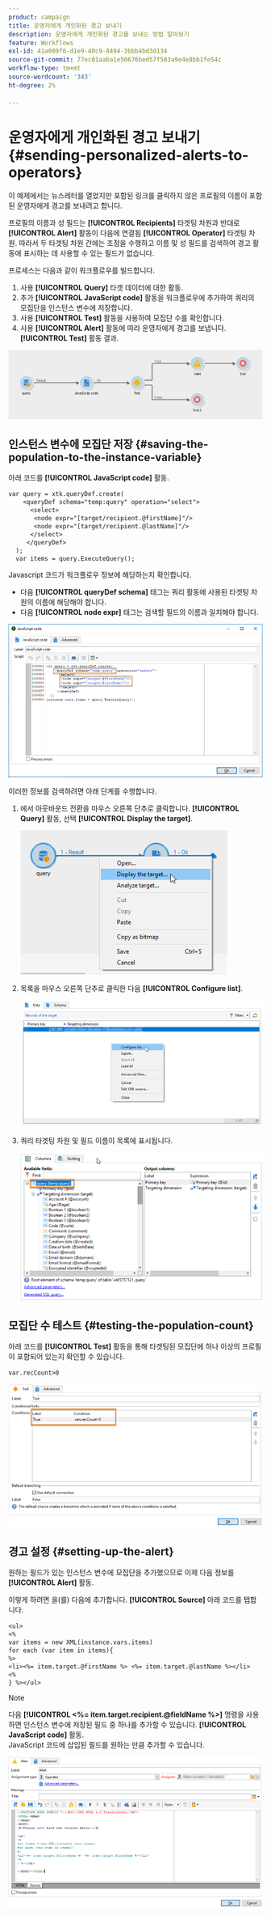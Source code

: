 ```yaml
---
product: campaign
title: 운영자에게 개인화된 경고 보내기
description: 운영자에게 개인화된 경고를 보내는 방법 알아보기
feature: Workflows
exl-id: 41a009f6-d1e9-40c9-8494-3bbb4bd3d134
source-git-commit: 77ec01aaba1e50676bed57f503a9e4e8bb1fe54c
workflow-type: tm+mt
source-wordcount: '343'
ht-degree: 2%

---
```


# 운영자에게 개인화된 경고 보내기{#sending-personalized-alerts-to-operators}



이 예제에서는 뉴스레터를 열었지만 포함된 링크를 클릭하지 않은 프로필의 이름이 포함된 운영자에게 경고를 보내려고 합니다.

프로필의 이름과 성 필드는 **[!UICONTROL Recipients]** 타겟팅 차원과 반대로 **[!UICONTROL Alert]** 활동이 다음에 연결됨 **[!UICONTROL Operator]** 타겟팅 차원. 따라서 두 타겟팅 차원 간에는 조정을 수행하고 이름 및 성 필드를 검색하여 경고 활동에 표시하는 데 사용할 수 있는 필드가 없습니다.

프로세스는 다음과 같이 워크플로우를 빌드합니다.

1. 사용 **[!UICONTROL Query]** 타겟 데이터에 대한 활동.
1. 추가 **[!UICONTROL JavaScript code]** 활동을 워크플로우에 추가하여 쿼리의 모집단을 인스턴스 변수에 저장합니다.
1. 사용 **[!UICONTROL Test]** 활동을 사용하여 모집단 수를 확인합니다.
1. 사용 **[!UICONTROL Alert]** 활동에 따라 운영자에게 경고를 보냅니다. **[!UICONTROL Test]** 활동 결과.

![](assets/uc_operator_1.png)

## 인스턴스 변수에 모집단 저장 {#saving-the-population-to-the-instance-variable}

아래 코드를 **[!UICONTROL JavaScript code]** 활동.

```
var query = xtk.queryDef.create(  
    <queryDef schema="temp:query" operation="select">  
      <select>  
       <node expr="[target/recipient.@firstName]"/>  
       <node expr="[target/recipient.@lastName]"/>  
      </select>  
     </queryDef>  
  );  
  var items = query.ExecuteQuery();
```

Javascript 코드가 워크플로우 정보에 해당하는지 확인합니다.

* 다음 **[!UICONTROL queryDef schema]** 태그는 쿼리 활동에 사용된 타겟팅 차원의 이름에 해당해야 합니다.
* 다음 **[!UICONTROL node expr]** 태그는 검색할 필드의 이름과 일치해야 합니다.

![](assets/uc_operator_3.png)

이러한 정보를 검색하려면 아래 단계를 수행합니다.

1. 에서 아웃바운드 전환을 마우스 오른쪽 단추로 클릭합니다. **[!UICONTROL Query]** 활동, 선택 **[!UICONTROL Display the target]**.

   ![](assets/uc_operator_4.png)

1. 목록을 마우스 오른쪽 단추로 클릭한 다음 **[!UICONTROL Configure list]**.

   ![](assets/uc_operator_5.png)

1. 쿼리 타겟팅 차원 및 필드 이름이 목록에 표시됩니다.

   ![](assets/uc_operator_6.png)

## 모집단 수 테스트 {#testing-the-population-count}

아래 코드를 **[!UICONTROL Test]** 활동을 통해 타겟팅된 모집단에 하나 이상의 프로필이 포함되어 있는지 확인할 수 있습니다.

```
var.recCount>0
```

![](assets/uc_operator_7.png)

## 경고 설정 {#setting-up-the-alert}

원하는 필드가 있는 인스턴스 변수에 모집단을 추가했으므로 이제 다음 정보를 **[!UICONTROL Alert]** 활동.

이렇게 하려면 을(를) 다음에 추가합니다. **[!UICONTROL Source]** 아래 코드를 탭합니다.

```
<ul>
<%
var items = new XML(instance.vars.items)
for each (var item in items){
%>
<li><%= item.target.@firstName %> <%= item.target.@lastName %></li>
<%
} %></ul>
```

>[!NOTE]
>
>다음 **[!UICONTROL <%= item.target.recipient.@fieldName %>]** 명령을 사용하면 인스턴스 변수에 저장된 필드 중 하나를 추가할 수 있습니다. **[!UICONTROL JavaScript code]** 활동.\
>JavaScript 코드에 삽입된 필드를 원하는 만큼 추가할 수 있습니다.

![](assets/uc_operator_8.png)
